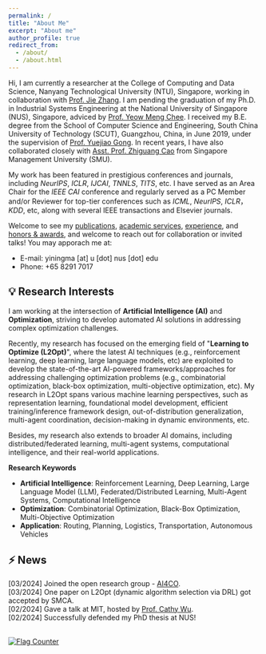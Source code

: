 ```yaml
---
permalink: /
title: "About Me"
excerpt: "About me"
author_profile: true
redirect_from: 
  - /about/
  - /about.html
---
```


Hi, I am currently a researcher at the College of Computing and Data Science, Nanyang Technological University (NTU), Singapore, working in collaboration with [Prof. Jie Zhang](https://personal.ntu.edu.sg/zhangj/). I am pending the graduation of my Ph.D. in Industrial Systems Engineering at the National University of Singapore (NUS), Singapore, adviced by [Prof. Yeow Meng Chee](https://ymchee66.github.io/home/). I received my B.E. degree from the School of Computer Science and Engineering, South China University of Technology (SCUT), Guangzhou, China, in June 2019, under the supervision of [Prof. Yuejiao Gong](https://scholar.google.com/citations?user=Mi0Zu3IAAAAJ&hl=en). In recent years, I have also collaborated closely with [Asst. Prof. Zhiguang Cao](https://zhiguangcaosg.github.io/) from Singapore Management University (SMU). 

My work has been featured in prestigious conferences and journals, including *NeurIPS*, *ICLR*, *IJCAI*, *TNNLS*, *TITS*, etc. I have served as an Area Chair for the *IEEE CAI* conference and regularly served as a PC Member and/or Reviewer for top-tier conferences such as *ICML*, *NeurIPS*, *ICLR*， *KDD*, etc, along with several IEEE transactions and Elsevier journals.

Welcome to see my [publications](https://yining043.github.io/publications/), [academic services](https://yining043.github.io/service/), [experience](https://yining043.github.io/experience/), and [honors & awards](https://yining043.github.io/honors/), and welcome to reach out for collaboration or invited talks! You may apporach me at:
* E-mail: yiningma [at] u [dot] nus [dot] edu
* Phone: +65 8291 7017


💡 Research Interests
-----
I am working at the intersection of **Artificial Intelligence (AI)** and **Optimization**, striving to develop automated AI solutions in addressing complex optimization challenges. 

Recently, my research has focused on the emerging field of "**Learning to Optimize (L2Opt)**", where the latest AI techniques (e.g., reinforcement learning, deep learning, large language models, etc) are exploited to develop the state-of-the-art AI-powered frameworks/approaches for addressing challenging optimization problems (e.g., combinatorial optimization, black-box optimization, multi-objective optimization, etc). My research in L2Opt spans various machine learning perspectives, such as representation learning, foundational model development, efficient training/inference framework design, out-of-distribution generalization, multi-agent coordination, decision-making in dynamic environments, etc.

Besides, my research also extends to broader AI domains, including distributed/federated learning, multi-agent systems, computational intelligence, and their real-world applications.

**Research Keywords**
- **Artificial Intelligence**: Reinforcement Learning, Deep Learning, Large Language Model (LLM), Federated/Distributed Learning, Multi-Agent Systems, Computational Intelligence
- **Optimization**: Combinatorial Optimization, Black-Box Optimization, Multi-Objective Optimization
- **Application**: Routing, Planning, Logistics, Transportation, Autonomous Vehicles

⚡ News
-----
[03/2024] Joined the open research group - [AI4CO](https://github.com/ai4co). <br/>
[03/2024] One paper on L2Opt (dynamic algorithm selection via DRL) got accepted by SMCA. <br/>
[02/2024] Gave a talk at MIT, hosted by [Prof. Cathy Wu](http://www.wucathy.com/blog/). <br/>
[02/2024] Successfully defended my PhD thesis at NUS! <br/>

<br>
<a href="https://info.flagcounter.com/kHt2"><img src="https://s01.flagcounter.com/count2/kHt2/bg_FFFFFF/txt_000000/border_CCCCCC/columns_2/maxflags_10/viewers_0/labels_0/pageviews_0/flags_0/percent_0/" alt="Flag Counter" border="0"></a>
